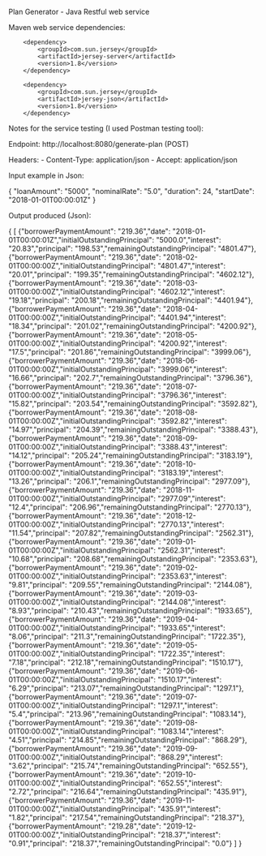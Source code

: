 Plan Generator - Java Restful web service

Maven web service dependencies: 

		<dependency>
			<groupId>com.sun.jersey</groupId>
			<artifactId>jersey-server</artifactId>
			<version>1.8</version>
		</dependency>

		<dependency>
			<groupId>com.sun.jersey</groupId>
			<artifactId>jersey-json</artifactId>
			<version>1.8</version>
		</dependency>



Notes for the service testing (I used Postman testing tool):

Endpoint: http://localhost:8080/generate-plan (POST)

Headers: 
	- Content-Type: application/json
	- Accept: application/json








Input example in Json:

{
	"loanAmount": "5000",
	"nominalRate": "5.0",
	"duration": 24,
	"startDate": "2018-01-01T00:00:01Z"
}


Output produced (Json):

{ [ {"borrowerPaymentAmount": "219.36","date": "2018-01-01T00:00:01Z","initialOutstandingPrincipal": "5000.0","interest": "20.83","principal": "198.53","remainingOutstandingPrincipal": "4801.47"},{"borrowerPaymentAmount": "219.36","date": "2018-02-01T00:00:00Z","initialOutstandingPrincipal": "4801.47","interest": "20.01","principal": "199.35","remainingOutstandingPrincipal": "4602.12"},{"borrowerPaymentAmount": "219.36","date": "2018-03-01T00:00:00Z","initialOutstandingPrincipal": "4602.12","interest": "19.18","principal": "200.18","remainingOutstandingPrincipal": "4401.94"},{"borrowerPaymentAmount": "219.36","date": "2018-04-01T00:00:00Z","initialOutstandingPrincipal": "4401.94","interest": "18.34","principal": "201.02","remainingOutstandingPrincipal": "4200.92"},{"borrowerPaymentAmount": "219.36","date": "2018-05-01T00:00:00Z","initialOutstandingPrincipal": "4200.92","interest": "17.5","principal": "201.86","remainingOutstandingPrincipal": "3999.06"},{"borrowerPaymentAmount": "219.36","date": "2018-06-01T00:00:00Z","initialOutstandingPrincipal": "3999.06","interest": "16.66","principal": "202.7","remainingOutstandingPrincipal": "3796.36"},{"borrowerPaymentAmount": "219.36","date": "2018-07-01T00:00:00Z","initialOutstandingPrincipal": "3796.36","interest": "15.82","principal": "203.54","remainingOutstandingPrincipal": "3592.82"},{"borrowerPaymentAmount": "219.36","date": "2018-08-01T00:00:00Z","initialOutstandingPrincipal": "3592.82","interest": "14.97","principal": "204.39","remainingOutstandingPrincipal": "3388.43"},{"borrowerPaymentAmount": "219.36","date": "2018-09-01T00:00:00Z","initialOutstandingPrincipal": "3388.43","interest": "14.12","principal": "205.24","remainingOutstandingPrincipal": "3183.19"},{"borrowerPaymentAmount": "219.36","date": "2018-10-01T00:00:00Z","initialOutstandingPrincipal": "3183.19","interest": "13.26","principal": "206.1","remainingOutstandingPrincipal": "2977.09"},{"borrowerPaymentAmount": "219.36","date": "2018-11-01T00:00:00Z","initialOutstandingPrincipal": "2977.09","interest": "12.4","principal": "206.96","remainingOutstandingPrincipal": "2770.13"},{"borrowerPaymentAmount": "219.36","date": "2018-12-01T00:00:00Z","initialOutstandingPrincipal": "2770.13","interest": "11.54","principal": "207.82","remainingOutstandingPrincipal": "2562.31"},{"borrowerPaymentAmount": "219.36","date": "2019-01-01T00:00:00Z","initialOutstandingPrincipal": "2562.31","interest": "10.68","principal": "208.68","remainingOutstandingPrincipal": "2353.63"},{"borrowerPaymentAmount": "219.36","date": "2019-02-01T00:00:00Z","initialOutstandingPrincipal": "2353.63","interest": "9.81","principal": "209.55","remainingOutstandingPrincipal": "2144.08"},{"borrowerPaymentAmount": "219.36","date": "2019-03-01T00:00:00Z","initialOutstandingPrincipal": "2144.08","interest": "8.93","principal": "210.43","remainingOutstandingPrincipal": "1933.65"},{"borrowerPaymentAmount": "219.36","date": "2019-04-01T00:00:00Z","initialOutstandingPrincipal": "1933.65","interest": "8.06","principal": "211.3","remainingOutstandingPrincipal": "1722.35"},{"borrowerPaymentAmount": "219.36","date": "2019-05-01T00:00:00Z","initialOutstandingPrincipal": "1722.35","interest": "7.18","principal": "212.18","remainingOutstandingPrincipal": "1510.17"},{"borrowerPaymentAmount": "219.36","date": "2019-06-01T00:00:00Z","initialOutstandingPrincipal": "1510.17","interest": "6.29","principal": "213.07","remainingOutstandingPrincipal": "1297.1"},{"borrowerPaymentAmount": "219.36","date": "2019-07-01T00:00:00Z","initialOutstandingPrincipal": "1297.1","interest": "5.4","principal": "213.96","remainingOutstandingPrincipal": "1083.14"},{"borrowerPaymentAmount": "219.36","date": "2019-08-01T00:00:00Z","initialOutstandingPrincipal": "1083.14","interest": "4.51","principal": "214.85","remainingOutstandingPrincipal": "868.29"},{"borrowerPaymentAmount": "219.36","date": "2019-09-01T00:00:00Z","initialOutstandingPrincipal": "868.29","interest": "3.62","principal": "215.74","remainingOutstandingPrincipal": "652.55"},{"borrowerPaymentAmount": "219.36","date": "2019-10-01T00:00:00Z","initialOutstandingPrincipal": "652.55","interest": "2.72","principal": "216.64","remainingOutstandingPrincipal": "435.91"},{"borrowerPaymentAmount": "219.36","date": "2019-11-01T00:00:00Z","initialOutstandingPrincipal": "435.91","interest": "1.82","principal": "217.54","remainingOutstandingPrincipal": "218.37"},{"borrowerPaymentAmount": "219.28","date": "2019-12-01T00:00:00Z","initialOutstandingPrincipal": "218.37","interest": "0.91","principal": "218.37","remainingOutstandingPrincipal": "0.0"} ] }
